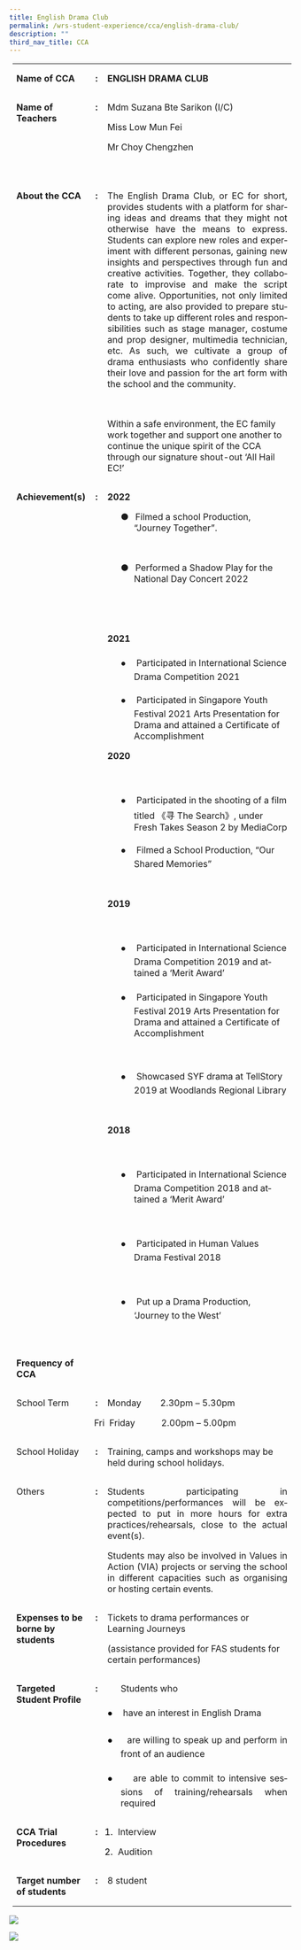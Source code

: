 ```yaml
---
title: English Drama Club
permalink: /wrs-student-experience/cca/english-drama-club/
description: ""
third_nav_title: CCA
---
```

<table style="margin-left:4.25pt;border-collapse:collapse;mso-table-layout-alt:fixed;
 mso-padding-alt:0in 5.4pt 0in 5.4pt" width="612" cellpadding="0" cellspacing="0" border="0" class="MsoNormalTable"><tbody><tr style="mso-yfti-irow:0;mso-yfti-firstrow:yes"><td style="width:94.5pt;padding:0in 5.4pt 0in 5.4pt" valign="top" width="126"><p style="line-height:normal" class="MsoNormal"><b style="mso-bidi-font-weight:
  normal"><span lang="EN">Name of CCA</span></b></p></td><td style="width:13.5pt;padding:0in 5.4pt 0in 5.4pt" valign="top" width="18"><p style="text-align:center;line-height:normal" align="center" class="MsoNormal"><b style="mso-bidi-font-weight:normal"><span lang="EN">:</span></b></p></td><td style="width:351.0pt;padding:0in 5.4pt 0in 5.4pt" valign="top" width="468"><p style="line-height:normal" class="MsoNormal"><b style="mso-bidi-font-weight:
  normal"><span lang="EN">ENGLISH DRAMA CLUB</span></b></p></td></tr><tr style="mso-yfti-irow:1"><td style="width:94.5pt;padding:0in 5.4pt 0in 5.4pt" valign="top" width="126"><p style="line-height:normal" class="MsoNormal"><b style="mso-bidi-font-weight:
  normal"><span lang="EN">Name of Teachers</span></b></p></td><td style="width:13.5pt;padding:0in 5.4pt 0in 5.4pt" valign="top" width="18"><p style="text-align:center;line-height:normal" align="center" class="MsoNormal"><b style="mso-bidi-font-weight:normal"><span lang="EN">:</span></b></p></td><td style="width:351.0pt;padding:0in 5.4pt 0in 5.4pt" valign="top" width="468"><p style="line-height:normal" class="MsoNormal"><span lang="EN">Mdm Suzana Bte Sarikon (I/C)</span></p><p style="line-height:normal" class="MsoNormal"><span lang="EN">Miss Low Mun Fei</span></p><p style="line-height:normal" class="MsoNormal"><span lang="EN">Mr Choy Chengzhen</span></p><p style="line-height:normal" class="MsoNormal"><span lang="EN">&nbsp;</span></p></td></tr><tr style="mso-yfti-irow:2"><td style="width:94.5pt;padding:0in 5.4pt 0in 5.4pt" valign="top" width="126"><p style="line-height:normal" class="MsoNormal"><b style="mso-bidi-font-weight:
  normal"><span lang="EN">About the CCA</span></b></p></td><td style="width:13.5pt;padding:0in 5.4pt 0in 5.4pt" valign="top" width="18"><p style="text-align:center;line-height:normal" align="center" class="MsoNormal"><b style="mso-bidi-font-weight:normal"><span lang="EN">:</span></b></p></td><td style="width:351.0pt;padding:0in 5.4pt 0in 5.4pt" valign="top" width="468"><p style="text-align:justify;line-height:normal" class="MsoNormal"><span lang="EN">The English Drama Club, or EC for short, provides students with a platform for sharing ideas and dreams that they might not otherwise have the means to express. Students can explore new roles and experiment with different personas, gaining new insights and perspectives through fun and creative activities. Together, they collaborate to improvise and make the script come alive. Opportunities, not only limited to acting, are also provided to prepare students to take up different roles and responsibilities such as stage manager, costume and prop designer, multimedia technician, etc. As such, we cultivate a group of drama enthusiasts who confidently share their love and passion for the art form with the school and the community.</span></p><p style="line-height:normal" class="MsoNormal"><span lang="EN">&nbsp;</span></p><p style="line-height:normal" class="MsoNormal"><span lang="EN">Within a safe environment, the EC family work together and support one another to continue the unique spirit of the CCA through our signature shout-out ‘All Hail EC!’<span style="mso-spacerun:yes">&nbsp;</span></span></p></td></tr><tr style="mso-yfti-irow:3"><td style="width:94.5pt;padding:0in 5.4pt 0in 5.4pt" valign="top" width="126"><p style="line-height:normal" class="MsoNormal"><b style="mso-bidi-font-weight:
  normal"><span lang="EN">Achievement(s)</span></b></p></td><td style="width:13.5pt;padding:0in 5.4pt 0in 5.4pt" valign="top" width="18"><p style="text-align:center;line-height:normal" align="center" class="MsoNormal"><b style="mso-bidi-font-weight:normal"><span lang="EN">:</span></b></p></td><td style="width:351.0pt;padding:0in 5.4pt 0in 5.4pt" valign="top" width="468"><p style="line-height:normal" class="MsoNormal"><b style="mso-bidi-font-weight:
  normal"><span lang="EN">2022</span></b></p><p style="margin-left:.5in;text-indent:-.25in;line-height:
  normal;mso-list:l2 level1 lfo2" class="MsoNormal"><span lang="EN"><span style="mso-list:Ignore">●<span style="font:7.0pt &quot;Times New Roman&quot;">&nbsp;&nbsp;&nbsp;&nbsp; </span></span></span><span lang="EN">Filmed a school Production, “Journey Together”.</span></p><p style="margin-left:.5in;line-height:normal" class="MsoNormal"><span lang="EN">&nbsp;</span></p><p style="margin-left:.5in;text-indent:-.25in;line-height:
  normal;mso-list:l2 level1 lfo2" class="MsoNormal"><span lang="EN"><span style="mso-list:Ignore">●<span style="font:7.0pt &quot;Times New Roman&quot;">&nbsp;&nbsp;&nbsp;&nbsp; </span></span></span><span lang="EN">Performed a Shadow Play for the National Day Concert 2022</span></p><p style="line-height:normal" class="MsoNormal"><span lang="EN">&nbsp;</span></p><p style="line-height:normal" class="MsoNormal"><b style="mso-bidi-font-weight:
  normal"><span lang="EN">&nbsp;</span></b></p><p style="line-height:normal" class="MsoNormal"><b style="mso-bidi-font-weight:
  normal"><span lang="EN">2021</span></b></p><p style="margin-top:0in;margin-right:0in;margin-bottom:10.0pt;
  margin-left:.5in;text-indent:-.25in;mso-list:l1 level1 lfo4" class="MsoNormal"><span style="font-family:&quot;Noto Sans Symbols&quot;;mso-fareast-font-family:&quot;Noto Sans Symbols&quot;;
  mso-bidi-font-family:&quot;Noto Sans Symbols&quot;" lang="EN"><span style="mso-list:Ignore">●<span style="font:7.0pt &quot;Times New Roman&quot;">&nbsp;&nbsp;&nbsp;&nbsp;&nbsp;&nbsp;&nbsp; </span></span></span><span lang="EN">Participated in<b style="mso-bidi-font-weight:normal"> </b>International Science Drama Competition 2021</span></p><p style="margin-top:0in;margin-right:0in;margin-bottom:10.0pt;
  margin-left:.5in;text-indent:-.25in;mso-list:l1 level1 lfo4" class="MsoNormal"><span style="font-family:&quot;Noto Sans Symbols&quot;;mso-fareast-font-family:&quot;Noto Sans Symbols&quot;;
  mso-bidi-font-family:&quot;Noto Sans Symbols&quot;" lang="EN"><span style="mso-list:Ignore">●<span style="font:7.0pt &quot;Times New Roman&quot;">&nbsp;&nbsp;&nbsp;&nbsp;&nbsp;&nbsp;&nbsp; </span></span></span><span lang="EN">Participated in Singapore Youth Festival 2021 Arts Presentation for Drama and attained a Certificate of Accomplishment</span></p><p style="line-height:normal" class="MsoNormal"><b style="mso-bidi-font-weight:
  normal"><span lang="EN">2020</span></b></p><p style="line-height:normal" class="MsoNormal"><b style="mso-bidi-font-weight:
  normal"><span lang="EN">&nbsp;</span></b></p><p style="margin-top:0in;margin-right:0in;margin-bottom:10.0pt;
  margin-left:.5in;text-indent:-.25in;mso-list:l1 level1 lfo4" class="MsoNormal"><span style="font-family:&quot;Noto Sans Symbols&quot;;mso-fareast-font-family:&quot;Noto Sans Symbols&quot;;
  mso-bidi-font-family:&quot;Noto Sans Symbols&quot;" lang="EN"><span style="mso-list:Ignore">●<span style="font:7.0pt &quot;Times New Roman&quot;">&nbsp;&nbsp;&nbsp;&nbsp;&nbsp;&nbsp;&nbsp; </span></span></span><span lang="EN">Participated in the shooting of a film titled </span><span style="font-family:SimSun;mso-bidi-font-family:
  SimSun" lang="ZH-CN">《</span><span style="font-family:&quot;Microsoft YaHei&quot;,sans-serif;
  mso-bidi-font-family:&quot;Microsoft YaHei&quot;" lang="ZH-CN">寻</span><span lang="EN"> The Search</span><span style="font-family:SimSun;mso-bidi-font-family:SimSun" lang="ZH-CN">》</span><span lang="EN">, under Fresh Takes Season 2 by MediaCorp</span></p><p style="margin-top:0in;margin-right:0in;margin-bottom:10.0pt;
  margin-left:.5in;text-indent:-.25in;mso-list:l1 level1 lfo4" class="MsoNormal"><span style="font-family:&quot;Noto Sans Symbols&quot;;mso-fareast-font-family:&quot;Noto Sans Symbols&quot;;
  mso-bidi-font-family:&quot;Noto Sans Symbols&quot;" lang="EN"><span style="mso-list:Ignore">●<span style="font:7.0pt &quot;Times New Roman&quot;">&nbsp;&nbsp;&nbsp;&nbsp;&nbsp;&nbsp;&nbsp; </span></span></span><span lang="EN">Filmed a School Production, “Our Shared Memories”</span></p><p style="margin-left:.5in;line-height:normal" class="MsoNormal"><b style="mso-bidi-font-weight:normal"><span lang="EN">&nbsp;</span></b></p><p style="line-height:normal" class="MsoNormal"><b style="mso-bidi-font-weight:
  normal"><span lang="EN">2019</span></b></p><p style="line-height:normal" class="MsoNormal"><b style="mso-bidi-font-weight:
  normal"><span lang="EN">&nbsp;</span></b></p><p style="margin-top:0in;margin-right:0in;margin-bottom:10.0pt;
  margin-left:.5in;text-indent:-.25in;mso-list:l1 level1 lfo4" class="MsoNormal"><span style="font-family:&quot;Noto Sans Symbols&quot;;mso-fareast-font-family:&quot;Noto Sans Symbols&quot;;
  mso-bidi-font-family:&quot;Noto Sans Symbols&quot;" lang="EN"><span style="mso-list:Ignore">●<span style="font:7.0pt &quot;Times New Roman&quot;">&nbsp;&nbsp;&nbsp;&nbsp;&nbsp;&nbsp;&nbsp; </span></span></span><span lang="EN">Participated in<b style="mso-bidi-font-weight:normal"> </b>International Science Drama Competition 2019 and attained a ‘Merit Award’</span></p><p style="margin-left:.5in;text-indent:-.25in;line-height:
  normal;mso-list:l1 level1 lfo4" class="MsoNormal"><span style="font-family:&quot;Noto Sans Symbols&quot;;mso-fareast-font-family:&quot;Noto Sans Symbols&quot;;
  mso-bidi-font-family:&quot;Noto Sans Symbols&quot;" lang="EN"><span style="mso-list:Ignore">●<span style="font:7.0pt &quot;Times New Roman&quot;">&nbsp;&nbsp;&nbsp;&nbsp;&nbsp;&nbsp;&nbsp; </span></span></span><span lang="EN">Participated in Singapore Youth Festival 2019 Arts Presentation for Drama and attained a Certificate of Accomplishment</span></p><p style="margin-left:.5in;line-height:normal" class="MsoNormal"><span style="font-family:&quot;Calibri&quot;,sans-serif;mso-fareast-font-family:Calibri" lang="EN">&nbsp;</span></p><p style="margin-left:.5in;text-indent:-.25in;line-height:
  normal;mso-list:l1 level1 lfo4" class="MsoNormal"><span style="font-family:&quot;Noto Sans Symbols&quot;;mso-fareast-font-family:&quot;Noto Sans Symbols&quot;;
  mso-bidi-font-family:&quot;Noto Sans Symbols&quot;" lang="EN"><span style="mso-list:Ignore">●<span style="font:7.0pt &quot;Times New Roman&quot;">&nbsp;&nbsp;&nbsp;&nbsp;&nbsp;&nbsp;&nbsp; </span></span></span><span lang="EN">Showcased SYF drama at TellStory 2019 at Woodlands Regional Library</span></p><p style="line-height:normal" class="MsoNormal"><b style="mso-bidi-font-weight:
  normal"><span lang="EN">&nbsp;</span></b></p><p style="line-height:normal" class="MsoNormal"><b style="mso-bidi-font-weight:
  normal"><span lang="EN">2018</span></b></p><p style="line-height:normal" class="MsoNormal"><b style="mso-bidi-font-weight:
  normal"><span lang="EN">&nbsp;</span></b></p><p style="margin-left:.5in;text-indent:-.25in;mso-list:l1 level1 lfo4" class="MsoNormal"><span style="font-family:&quot;Noto Sans Symbols&quot;;mso-fareast-font-family:&quot;Noto Sans Symbols&quot;;
  mso-bidi-font-family:&quot;Noto Sans Symbols&quot;" lang="EN"><span style="mso-list:Ignore">●<span style="font:7.0pt &quot;Times New Roman&quot;">&nbsp;&nbsp;&nbsp;&nbsp;&nbsp;&nbsp;&nbsp; </span></span></span><span lang="EN">Participated in International Science Drama Competition 2018 and attained a ‘Merit Award’</span></p><p style="margin-left:.5in" class="MsoNormal"><span lang="EN">&nbsp;</span></p><p style="margin-left:.5in;text-indent:-.25in;line-height:
  normal;mso-list:l1 level1 lfo4" class="MsoNormal"><span style="font-family:&quot;Noto Sans Symbols&quot;;mso-fareast-font-family:&quot;Noto Sans Symbols&quot;;
  mso-bidi-font-family:&quot;Noto Sans Symbols&quot;" lang="EN"><span style="mso-list:Ignore">●<span style="font:7.0pt &quot;Times New Roman&quot;">&nbsp;&nbsp;&nbsp;&nbsp;&nbsp;&nbsp;&nbsp; </span></span></span><span lang="EN">Participated in Human Values Drama Festival 2018</span></p><p style="line-height:normal" class="MsoNormal"><span lang="EN">&nbsp;</span></p><p style="margin-left:.5in;text-indent:-.25in;line-height:
  normal;mso-list:l1 level1 lfo4" class="MsoNormal"><span style="font-family:&quot;Noto Sans Symbols&quot;;mso-fareast-font-family:&quot;Noto Sans Symbols&quot;;
  mso-bidi-font-family:&quot;Noto Sans Symbols&quot;" lang="EN"><span style="mso-list:Ignore">●<span style="font:7.0pt &quot;Times New Roman&quot;">&nbsp;&nbsp;&nbsp;&nbsp;&nbsp;&nbsp;&nbsp; </span></span></span><span lang="EN">Put up a Drama Production, ‘Journey to the West’</span></p><p style="margin-left:.5in;line-height:normal" class="MsoNormal"><span style="font-family:&quot;Calibri&quot;,sans-serif;mso-fareast-font-family:Calibri" lang="EN">&nbsp;</span></p></td></tr><tr style="mso-yfti-irow:4"><td style="width:94.5pt;padding:0in 5.4pt 0in 5.4pt" valign="top" width="126"><p style="line-height:normal" class="MsoNormal"><b style="mso-bidi-font-weight:
  normal"><span lang="EN">Frequency of CCA</span></b><span lang="EN"></span></p></td><td style="width:13.5pt;padding:0in 5.4pt 0in 5.4pt" valign="top" width="18"><p style="text-align:center;line-height:normal" align="center" class="MsoNormal"><span lang="EN">&nbsp;</span></p></td><td style="width:351.0pt;padding:0in 5.4pt 0in 5.4pt" valign="top" width="468"><p style="line-height:normal" class="MsoNormal"><span style="color:
  #0070C0" lang="EN">&nbsp;</span></p></td></tr><tr style="mso-yfti-irow:5"><td style="width:94.5pt;padding:0in 5.4pt 0in 5.4pt" valign="top" width="126"><p style="line-height:normal" class="MsoNormal"><span lang="EN">School Term</span></p></td><td style="width:13.5pt;padding:0in 5.4pt 0in 5.4pt" valign="top" width="18"><p style="text-align:center;line-height:normal" align="center" class="MsoNormal"><b style="mso-bidi-font-weight:normal"><span lang="EN">:</span></b></p></td><td style="width:351.0pt;padding:0in 5.4pt 0in 5.4pt" valign="top" width="468"><p style="line-height:normal" class="MsoNormal"><span lang="EN">Monday<span style="mso-spacerun:yes">&nbsp;&nbsp;&nbsp;&nbsp;&nbsp;&nbsp;&nbsp; </span>2.30pm – 5.30pm</span><span style="font-family:&quot;Calibri&quot;,sans-serif;mso-fareast-font-family:Calibri" lang="EN"></span></p><p style="margin-left:17.85pt;text-indent:-.5in;line-height:
  normal" class="MsoNormal"><span lang="EN">Fri<span style="mso-spacerun:yes">&nbsp; </span>Friday<span style="mso-spacerun:yes">&nbsp;&nbsp;&nbsp;&nbsp;&nbsp;&nbsp;&nbsp;&nbsp;&nbsp;&nbsp; </span>2.00pm – 5.00pm</span></p></td></tr><tr style="mso-yfti-irow:6"><td style="width:94.5pt;padding:0in 5.4pt 0in 5.4pt" valign="top" width="126"><p style="line-height:normal" class="MsoNormal"><span lang="EN">School Holiday</span></p></td><td style="width:13.5pt;padding:0in 5.4pt 0in 5.4pt" valign="top" width="18"><p style="text-align:center;line-height:normal" align="center" class="MsoNormal"><b style="mso-bidi-font-weight:normal"><span lang="EN">:</span></b></p></td><td style="width:351.0pt;padding:0in 5.4pt 0in 5.4pt" valign="top" width="468"><p style="line-height:normal" class="MsoNormal"><span lang="EN">Training, camps and workshops may be held during school holidays.<span style="color:#0070C0"></span></span></p></td></tr><tr style="mso-yfti-irow:7"><td style="width:94.5pt;padding:0in 5.4pt 0in 5.4pt" valign="top" width="126"><p style="line-height:normal" class="MsoNormal"><span lang="EN">Others</span></p></td><td style="width:13.5pt;padding:0in 5.4pt 0in 5.4pt" valign="top" width="18"><p style="text-align:center;line-height:normal" align="center" class="MsoNormal"><b style="mso-bidi-font-weight:normal"><span lang="EN">:</span></b></p></td><td style="width:351.0pt;padding:0in 5.4pt 0in 5.4pt" valign="top" width="468"><p style="text-align:justify;line-height:normal" class="MsoNormal"><span lang="EN">Students participating in competitions/performances will be expected to put in more hours for extra practices/rehearsals, close to the actual event(s).</span></p><p style="text-align:justify;line-height:normal" class="MsoNormal"><span lang="EN">Students may also be involved in Values in Action (VIA) projects or serving the school in different capacities such as organising or hosting certain events.<span style="color:#0070C0"></span></span></p></td></tr><tr style="mso-yfti-irow:8"><td style="width:94.5pt;padding:0in 5.4pt 0in 5.4pt" valign="top" width="126"><p style="line-height:normal" class="MsoNormal"><b style="mso-bidi-font-weight:
  normal"><span lang="EN">Expenses to be borne by students</span></b></p></td><td style="width:13.5pt;padding:0in 5.4pt 0in 5.4pt" valign="top" width="18"><p style="text-align:center;line-height:normal" align="center" class="MsoNormal"><b style="mso-bidi-font-weight:normal"><span lang="EN">:</span></b></p><p style="text-align:center;line-height:normal" align="center" class="MsoNormal"><b style="mso-bidi-font-weight:normal"><span lang="EN">&nbsp;</span></b></p></td><td style="width:351.0pt;padding:0in 5.4pt 0in 5.4pt" valign="top" width="468"><p style="line-height:normal" class="MsoNormal"><span lang="EN">Tickets to drama performances or Learning Journeys</span><span style="font-family:
  &quot;Calibri&quot;,sans-serif;mso-fareast-font-family:Calibri" lang="EN"></span></p><p style="line-height:normal" class="MsoNormal"><span lang="EN">(assistance provided for FAS students for certain performances)</span><span style="font-family:&quot;Calibri&quot;,sans-serif;mso-fareast-font-family:Calibri" lang="EN"></span></p></td></tr><tr style="mso-yfti-irow:9"><td style="width:94.5pt;padding:0in 5.4pt 0in 5.4pt" valign="top" width="126"><p style="line-height:normal" class="MsoNormal"><b style="mso-bidi-font-weight:
  normal"><span lang="EN">Targeted Student Profile</span></b></p><p style="line-height:normal" class="MsoNormal"><b style="mso-bidi-font-weight:
  normal"><span lang="EN">&nbsp;</span></b></p></td><td style="width:13.5pt;padding:0in 5.4pt 0in 5.4pt" valign="top" width="18"><p style="text-align:center;line-height:normal" align="center" class="MsoNormal"><b style="mso-bidi-font-weight:normal"><span lang="EN">:</span></b></p><p style="text-align:center;line-height:normal" align="center" class="MsoNormal"><b style="mso-bidi-font-weight:normal"><span lang="EN">&nbsp;</span></b></p></td><td style="width:351.0pt;padding:0in 5.4pt 0in 5.4pt" valign="top" width="468"><p style="margin-left:17.85pt;text-align:justify;line-height:
  normal" class="MsoNormal"><span lang="EN">Students who</span></p><p style="margin-left:17.85pt;text-align:justify;text-indent:
  -.25in;line-height:normal;mso-list:l3 level1 lfo1" class="MsoNormal"><span style="font-family:&quot;Noto Sans Symbols&quot;;mso-fareast-font-family:&quot;Noto Sans Symbols&quot;;
  mso-bidi-font-family:&quot;Noto Sans Symbols&quot;;color:black" lang="EN"><span style="mso-list:
  Ignore">●<span style="font:7.0pt &quot;Times New Roman&quot;">&nbsp;&nbsp;&nbsp;&nbsp;&nbsp;&nbsp;&nbsp; </span></span></span><span lang="EN">have an interest in English Drama</span></p><p style="margin-left:17.85pt;text-align:justify;text-indent:
  -.25in;line-height:normal;mso-list:l3 level1 lfo1" class="MsoNormal"><span style="font-family:&quot;Noto Sans Symbols&quot;;mso-fareast-font-family:&quot;Noto Sans Symbols&quot;;
  mso-bidi-font-family:&quot;Noto Sans Symbols&quot;;color:black" lang="EN"><span style="mso-list:
  Ignore">●<span style="font:7.0pt &quot;Times New Roman&quot;">&nbsp;&nbsp;&nbsp;&nbsp;&nbsp;&nbsp;&nbsp; </span></span></span><span lang="EN">are willing to speak up and perform in front of an audience</span></p><p style="margin-left:17.85pt;text-align:justify;text-indent:
  -.25in;line-height:normal;mso-list:l3 level1 lfo1" class="MsoNormal"><span style="font-family:&quot;Noto Sans Symbols&quot;;mso-fareast-font-family:&quot;Noto Sans Symbols&quot;;
  mso-bidi-font-family:&quot;Noto Sans Symbols&quot;;color:black" lang="EN"><span style="mso-list:
  Ignore">●<span style="font:7.0pt &quot;Times New Roman&quot;">&nbsp;&nbsp;&nbsp;&nbsp;&nbsp;&nbsp;&nbsp; </span></span></span><span lang="EN">are able to commit to intensive sessions of training/rehearsals when required</span></p></td></tr><tr style="mso-yfti-irow:10"><td style="width:94.5pt;padding:0in 5.4pt 0in 5.4pt" valign="top" width="126"><p style="line-height:normal" class="MsoNormal"><b style="mso-bidi-font-weight:
  normal"><span lang="EN">CCA Trial Procedures</span></b></p></td><td style="width:13.5pt;padding:0in 5.4pt 0in 5.4pt" valign="top" width="18"><p style="text-align:center;line-height:normal" align="center" class="MsoNormal"><b style="mso-bidi-font-weight:normal"><span lang="EN">:</span></b></p></td><td style="width:351.0pt;padding:0in 5.4pt 0in 5.4pt" valign="top" width="468"><p style="margin-left:14.2pt;text-align:justify;text-indent:
  -.25in;line-height:normal;mso-list:l0 level1 lfo3" class="MsoNormal"><span style="color:black" lang="EN"><span style="mso-list:Ignore">1.<span style="font:7.0pt &quot;Times New Roman&quot;">&nbsp;&nbsp;&nbsp; </span></span></span><span lang="EN">Interview</span></p><p style="margin-left:14.2pt;text-align:justify;text-indent:
  -.25in;line-height:normal;mso-list:l0 level1 lfo3" class="MsoNormal"><span style="color:black" lang="EN"><span style="mso-list:Ignore">2.<span style="font:7.0pt &quot;Times New Roman&quot;">&nbsp;&nbsp;&nbsp; </span></span></span><span lang="EN">Audition</span></p></td></tr><tr style="mso-yfti-irow:11;mso-yfti-lastrow:yes"><td style="width:94.5pt;padding:0in 5.4pt 0in 5.4pt" valign="top" width="126"><p style="line-height:normal" class="MsoNormal"><b style="mso-bidi-font-weight:
  normal"><span lang="EN">Target number of students</span></b></p></td><td style="width:13.5pt;padding:0in 5.4pt 0in 5.4pt" valign="top" width="18"><p style="text-align:center;line-height:normal" align="center" class="MsoNormal"><b style="mso-bidi-font-weight:normal"><span lang="EN">:</span></b></p></td><td style="width:351.0pt;padding:0in 5.4pt 0in 5.4pt" valign="top" width="468"><p style="text-align:justify;line-height:normal" class="MsoNormal"><span lang="EN">8 student<span style="color:#0070C0"></span></span></p></td></tr></tbody></table>
	
![](/images/DRAMA%201.jpg)

![](/images/DRAMA%202.jpg)